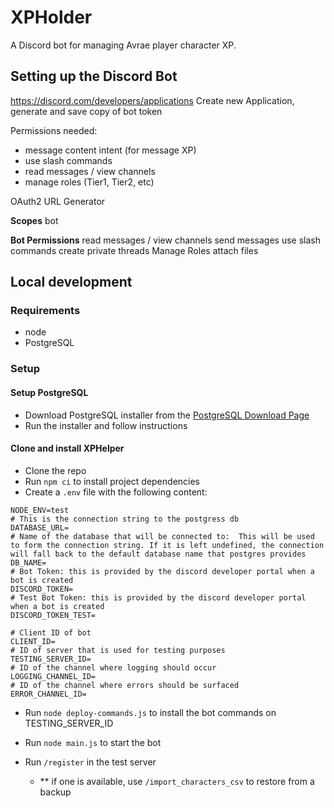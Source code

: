 # XPHolder

A Discord bot for managing Avrae player character XP.

## Setting up the Discord Bot

https://discord.com/developers/applications
Create new Application, generate and save copy of bot token

Permissions needed:

- message content intent (for message XP)
- use slash commands
- read messages / view channels
- manage roles (Tier1, Tier2, etc)

OAuth2 URL Generator

**Scopes**
bot

**Bot Permissions**
read messages / view channels
send messages
use slash commands
create private threads
Manage Roles
attach files

## Local development

### Requirements

- node
- PostgreSQL

### Setup

#### Setup PostgreSQL

- Download PostgreSQL installer from the [PostgreSQL Download Page](https://www.enterprisedb.com/downloads/postgres-postgresql-downloads)
- Run the installer and follow instructions

#### Clone and install XPHelper

- Clone the repo
- Run `npm ci` to install project dependencies
- Create a `.env` file with the following content:

```
NODE_ENV=test
# This is the connection string to the postgress db
DATABASE_URL=
# Name of the database that will be connected to:  This will be used to form the connection string. If it is left undefined, the connection will fall back to the default database name that postgres provides
DB_NAME=
# Bot Token: this is provided by the discord developer portal when a bot is created
DISCORD_TOKEN=
# Test Bot Token: this is provided by the discord developer portal when a bot is created
DISCORD_TOKEN_TEST=

# Client ID of bot
CLIENT_ID=
# ID of server that is used for testing purposes
TESTING_SERVER_ID=
# ID of the channel where logging should occur
LOGGING_CHANNEL_ID=
# ID of the channel where errors should be surfaced
ERROR_CHANNEL_ID=
```

- Run `node deploy-commands.js` to install the bot commands on TESTING_SERVER_ID

- Run `node main.js` to start the bot
- Run `/register` in the test server
  - \*\* if one is available, use `/import_characters_csv` to restore from a backup
